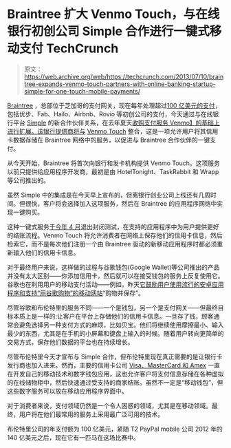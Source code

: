 # Braintree 扩大 Venmo Touch，与在线银行初创公司 Simple 合作进行一键式移动支付 TechCrunch

> 原文：<https://web.archive.org/web/https://techcrunch.com/2013/07/10/braintree-expands-venmo-touch-partners-with-online-banking-startup-simple-for-one-touch-mobile-payments/>

[Braintree](https://web.archive.org/web/20221007011210/https://www.braintreepayments.com/) ，总部位于芝加哥的支付网关，现在每年处理超过[100 亿美元的支付](https://web.archive.org/web/20221007011210/https://beta.techcrunch.com/2013/07/03/braintree-mojang/)，包括优步、Fab、Hailo、Airbnb、Rovio 等初创公司的支付，今天通过与在线银行平台 [Simple](https://web.archive.org/web/20221007011210/https://simple.com/) 的新合作伙伴关系，在去年夏天[收购支付服务 Venmo】的基础上进行扩展。该银行提供商将与](https://web.archive.org/web/20221007011210/https://beta.techcrunch.com/2012/08/16/online-payments-service-braintree-acquires-venmo-for-26-2m/) [Venmo Touch](https://web.archive.org/web/20221007011210/https://beta.techcrunch.com/2013/01/31/braintree-venmo-touc/) 整合，这是一项允许用户将其信用卡数据存储在 Braintree 网络中的服务，以促进与 Braintree 合作伙伴的一键支付。

从今天开始，Braintree 将首次向银行和发卡机构提供 Venmo Touch。这项服务以前只提供给应用程序开发商，最初是由 HotelTonight、TaskRabbit 和 Wrapp 等公司推出的。

虽然 Simple 中的集成是在今天早上宣布的，但离银行创业公司上线还有几周时间。但很快，客户将会选择加入这项服务，然后在 Braintree 的应用程序网络中实现一键购买。

这种一键式服务[于今年 4 月](https://web.archive.org/web/20221007011210/https://beta.techcrunch.com/2013/04/04/venmo-touch-braintree/)退出封闭测试，在支持的应用程序中为用户提供更好的结账流程。Venmo Touch 将允许消费者在网络上保存他们的信用卡信息，然后检索它，而不是每次他们注册一个由 Braintree 驱动的新移动应用程序时都必须重新输入他们的信用卡信息。

对于最终用户来说，这样做的过程与谷歌钱包(Google Wallet)等公司推出的产品并没有太大区别——你添加信用卡，然后就可以在接受钱包的服务上反复使用它。谷歌也在利用用户的移动支付活动——例如，昨天[它鼓励用户使用流行的安卓应用程序和支持“用谷歌购物”的移动网站](https://web.archive.org/web/20221007011210/https://beta.techcrunch.com/2013/07/09/google-wallet-launches-promotion-with-popular-android-apps-in-a-bid-to-increase-its-brand-recognition/)“购物并保存”。

尽管谷歌和布伦特里的服务不同——一个是钱包，另一个是支付网关——但最终目标本质上是一样的:让客户在平台上存储他们的信用卡信息。一旦存了钱，顾客通常会避免选择另一种支付方式的麻烦，比如贝宝。他们将继续使用摩擦最小、输入最少的东西，尤其是在手机的小屏幕和键盘上输入的时候。随着用户转向更简单的交易方式，保存他们数据的平台也在持续增长。

尽管布伦特里今天才宣布与 Simple 合作，但布伦特里现在真正需要的是让银行卡发行商也加入进来。然而，主要的信用卡公司 [Visa、MasterCard 和 Amex](https://web.archive.org/web/20221007011210/https://beta.techcrunch.com/2012/05/12/digital-wallet-battle-heats-up-as-visa-and-mastercard-enter-the-game/) 一直在开发自己的移动技术和数字钱包应用，这也允许客户将支付信息存储在各种虚拟的在线储物柜中，然后快速通过受支持的商家结账。虽然不一定是“移动钱包”，但这些数字服务可以放在移动应用程序界面中。

对于消费者来说，支付领域仍然是一个令人困惑的领域，尤其是在移动领域。最终，用户将在他们最常用的服务上采用最广泛可用的技术。

布伦特里公司的年支付额为 100 亿美元，紧随 T2 PayPal mobile 公司 2012 年的 140 亿美元之后，现在它有一匹马在这场比赛中。